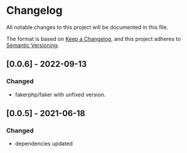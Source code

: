 # Changelog
All notable changes to this project will be documented in this file.

The format is based on [Keep a Changelog](https://keepachangelog.com/en/1.0.0/),
and this project adheres to [Semantic Versioning](https://semver.org/spec/v2.0.0.html).

## [0.0.6] - 2022-09-13

### Changed
- fakerphp/faker with unfixed version.

## [0.0.5] - 2021-06-18

### Changed
- dependencies updated
